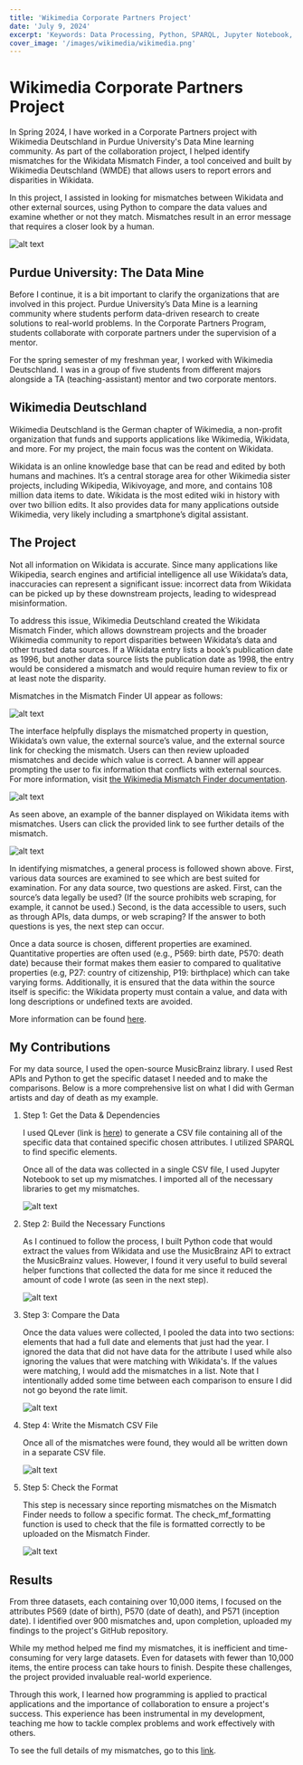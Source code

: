 ```yaml
---
title: 'Wikimedia Corporate Partners Project'
date: 'July 9, 2024'
excerpt: 'Keywords: Data Processing, Python, SPARQL, Jupyter Notebook, REST APIs, MusicBrainz'
cover_image: '/images/wikimedia/wikimedia.png'
---
```


# Wikimedia Corporate Partners Project

In Spring 2024, I have worked in a Corporate Partners project with Wikimedia Deutschland in Purdue University's Data Mine learning community.  As part of the collaboration project, I helped identify mismatches for the Wikidata Mismatch Finder, a tool conceived and built by Wikimedia Deutschland (WMDE) that allows users to report errors and disparities in Wikidata. 

In this project, I assisted in looking for mismatches between Wikidata and other external sources, using Python to compare the data values and examine whether or not they match. Mismatches result in an error message that requires a closer look by a human.

![alt text](/images/wikimedia/tdm_wikimedia.png)

## Purdue University: The Data Mine

Before I continue, it is a bit important to clarify the organizations that are involved in this project. Purdue University’s Data Mine is a learning community where students perform data-driven research to create solutions to real-world problems. In the Corporate Partners Program, students collaborate with corporate partners under the supervision of a mentor.

For the spring semester of my freshman year, I worked with Wikimedia Deutschland.  I was in a group of five students from different majors alongside a TA (teaching-assistant) mentor and two corporate mentors.

## Wikimedia Deutschland

Wikimedia Deutschland is the German chapter of Wikimedia, a non-profit organization that funds and supports applications like Wikimedia, Wikidata, and more.  For my project, the main focus was the content on Wikidata.

Wikidata is an online knowledge base that can be read and edited by both humans and machines. It’s a central storage area for other Wikimedia sister projects, including Wikipedia, Wikivoyage, and more, and contains 108 million data items to date. Wikidata is the most edited wiki in history with over two billion edits. It also provides data for many applications outside Wikimedia, very likely including a smartphone’s digital assistant. 

## The Project

Not all information on Wikidata is accurate. Since many applications like Wikipedia, search engines and artificial intelligence all use Wikidata’s data, inaccuracies can represent a significant issue: incorrect data from Wikidata can be picked up by these downstream projects, leading to widespread misinformation. 

To address this issue, Wikimedia Deutschland created the Wikidata Mismatch Finder, which allows downstream projects and the broader Wikimedia community to report disparities between Wikidata’s data and other trusted data sources. If a Wikidata entry lists a book’s publication date as 1996, but another data source lists the publication date as 1998, the entry would be considered a mismatch and would require human review to fix or at least note the disparity. 

Mismatches in the Mismatch Finder UI appear as follows:

![alt text](/images/wikimedia/mismatch_finder.png)

The interface helpfully displays the mismatched property in question, Wikidata’s own value, the external source’s value, and the external source link for checking the mismatch. Users can then review uploaded mismatches and decide which value is correct. A banner will appear prompting the user to fix information that conflicts with external sources. For more information, visit <a href = "https://www.wikidata.org/wiki/Wikidata:Mismatch_Finder">the Wikimedia Mismatch Finder documentation</a>. 

![alt text](/images/wikimedia/mismatch_ui.png)

As seen above, an example of the banner displayed on Wikidata items with mismatches. Users can click the provided link to see further details of the mismatch.

![alt text](/images/wikimedia/flowchart.png)

In identifying mismatches, a general process is followed shown above. First, various data sources are examined to see which are best suited for examination. For any data source, two questions are asked. First, can the source’s data legally be used? (If the source prohibits web scraping, for example, it cannot be used.) Second, is the data accessible to users, such as through APIs, data dumps, or web scraping? If the answer to both questions is yes, the next step can occur.

Once a data source is chosen, different properties are examined.   Quantitative properties are often used (e.g., P569: birth date, P570: death date) because their format makes them easier to compared to qualitative properties (e.g, P27: country of citizenship, P19: birthplace) which can take varying forms. Additionally, it is ensured that the data within the source itself is specific: the Wikidata property must contain a value, and data with long descriptions or undefined texts are avoided.

More information can be found  <a href = "https://github.com/Wikidata/Purdue-Data-Mine-2024"> here</a>.

## My Contributions

For my data source, I used the open-source MusicBrainz library.  I used Rest APIs and Python to get the specific dataset I needed and to make the comparisons.  Below is a more comprehensive list on what I did with German artists and day of death as my example.

1. Step 1: Get the Data & Dependencies

   I used QLever (link is <a href = "https://qlever.cs.uni-freiburg.de/wikidata">here</a>) to generate a CSV file containing all of the specific data that contained specific chosen attributes.  I utilized SPARQL to find specific elements.

   Once all of the data was collected in a single CSV file, I used Jupyter Notebook to set up my mismatches.  I imported all of the necessary libraries to get my mismatches.
   
   ![alt text](/images/wikimedia/step1.png)

2. Step 2: Build the Necessary Functions

   As I continued to follow the process, I built Python code that would extract the values from Wikidata and use the MusicBrainz API to extract the MusicBrainz values.  However, I found it very useful to build several helper functions that collected the data for me since it reduced the amount of code I wrote (as seen in the next step).

   ![alt text](/images/wikimedia/step2.png)

3. Step 3: Compare the Data

   Once the data values were collected, I pooled the data into two sections: elements that had a full date and elements that just had the year.  I ignored the data that did not have data for the attribute I used while also ignoring the values that were matching with Wikidata's.  If the values were matching, I would add the mismatches in a list.  Note that I intentionally added some time between each comparison to ensure I did not go beyond the rate limit.

   ![alt text](/images/wikimedia/step3.png)

4. Step 4: Write the Mismatch CSV File

   Once all of the mismatches were found, they would all be written down in a separate CSV file.  

   ![alt text](/images/wikimedia/step4.png)

5. Step 5: Check the Format

   This step is necessary since reporting mismatches on the Mismatch Finder needs to follow a specific format.  The check_mf_formatting function is used to check that the file is formatted correctly to be uploaded on the Mismatch Finder.

   ![alt text](/images/wikimedia/step5.png)

## Results

From three datasets, each containing over 10,000 items, I focused on the attributes P569 (date of birth), P570 (date of death), and P571 (inception date). I identified over 900 mismatches and, upon completion, uploaded my findings to the project's GitHub repository.

While my method helped me find my mismatches, it is inefficient and time-consuming for very large datasets. Even for datasets with fewer than 10,000 items, the entire process can take hours to finish. Despite these challenges, the project provided invaluable real-world experience.

Through this work, I learned how programming is applied to practical applications and the importance of collaboration to ensure a project's success. This experience has been instrumental in my development, teaching me how to tackle complex problems and work effectively with others.

To see the full details of my mismatches, go to this <a href = "https://github.com/henryjlee729/Wikidata-Mismatches"> link</a>.